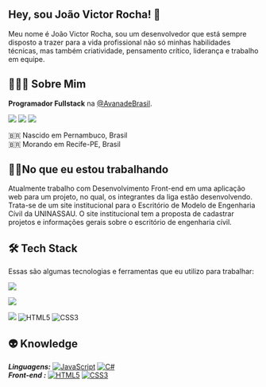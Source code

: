 ## Hey, sou João Victor Rocha!  👋

Meu nome é João Victor Rocha, sou um desenvolvedor que está sempre disposto a trazer para a vida profissional não só minhas habilidades técnicas, mas também criatividade, pensamento crítico, liderança e trabalho em equipe. 

## [](https://github.com/fernandoocst/fernandoocst/blob/main/README.md#%EF%B8%8F-about-me)[](https://github.com/fernandoocst/fernandoocst/blob/main/README.md#%EF%B8%8F-about-me)🕵🏻‍♂️ Sobre Mim

**Programador Fullstack**  na  [@AvanadeBrasil](https://www.avanade.com/pt-br).

[![](https://camo.githubusercontent.com/bb14dfae5e125184ee97e55a8e8e227d72ac96bb53791a835ead9e0bfdf0b9df/68747470733a2f2f696d672e736869656c64732e696f2f62616467652f6c696e6b6564696e2d3030373742352e7376673f7374796c653d666f722d7468652d6261646765266c6f676f3d6c696e6b6564696e266c6f676f436f6c6f723d7768697465)](https://www.linkedin.com/in/jo%C3%A3ovictorrocha/)  [![](https://camo.githubusercontent.com/cbc854f14dc085a924da2534104c794ca78d82e06e9c02629530d3cf28b944e7/68747470733a2f2f696d672e736869656c64732e696f2f62616467652f696e7374616772616d2d4534343035462e7376673f7374796c653d666f722d7468652d6261646765266c6f676f3d696e7374616772616d266c6f676f436f6c6f723d7768697465)](https://www.instagram.com/j.victormrocha/?hl=pt-br)  [![](https://camo.githubusercontent.com/fb6d3697ea1b63b88f1a5c69c00d63da09b38c6247447b3ccaf7b8eedb407821/68747470733a2f2f696d672e736869656c64732e696f2f62616467652f65e280916d61696c2d4431343833362e7376673f7374796c653d666f722d7468652d6261646765266c6f676f3d474d61696c266c6f676f436f6c6f723d7768697465)](mailto:joaovictor180601@hotmail.com)

🇧🇷  Nascido em Pernambuco, Brasil  
🇧🇷  Morando em Recife-PE, Brasil

## [](https://github.com/fernandoocst/fernandoocst/blob/main/README.md#what-im-working-on--)[](https://github.com/fernandoocst/fernandoocst/blob/main/README.md#what-im-working-on-)  👨‍💻No que eu estou trabalhando

Atualmente trabalho com Desenvolvimento Front-end em uma aplicação web para um projeto, no qual, os integrantes da liga estão desenvolvendo. Trata-se de um site institucional para o Escritório de Modelo de Engenharia Cívil da UNINASSAU. O site institucional tem a proposta de cadastrar projetos e informações gerais sobre o escritório de engenharia cívil.

## [](https://github.com/fernandoocst/fernandoocst/blob/main/README.md#--tech-stack)[](https://github.com/fernandoocst/fernandoocst/blob/main/README.md#--tech-stack)🛠  Tech Stack

Essas são algumas tecnologias e ferramentas que eu utilizo para trabalhar:

![](https://camo.githubusercontent.com/62d37abe760867620e0baea1066303719d630a82936837ba7bff6b0c754e3c9f/68747470733a2f2f696d672e736869656c64732e696f2f62616467652f6a6176617363726970742532302d2532333332333333302e7376673f267374796c653d666f722d7468652d6261646765266c6f676f3d6a617661736372697074266c6f676f436f6c6f723d253233463744463145)

![](https://img.shields.io/badge/jquery%20-%230769AD.svg?&style=for-the-badge&logo=jquery&logoColor=white)

![](https://img.shields.io/badge/c%20sharp-%23239120.svg?&style=for-the-badge&logo=c%20sharp&logoColor=white)
![HTML5](https://camo.githubusercontent.com/5c97528f0d51b0fdd616e7d9ba9d39d5402bc55ba983abd840bdb7d8d4762b8e/68747470733a2f2f696d672e736869656c64732e696f2f62616467652f2d48544d4c352d4533344632363f7374796c653d666c61742d737175617265266c6f676f3d68746d6c35266c6f676f436f6c6f723d7768697465266c696e6b3d68747470733a2f2f6769746875622e636f6d2f696c64616e6574612f)
![CSS3](https://camo.githubusercontent.com/b32cb3002fa8a871a82a1d374369d85ea934be264a5d33ea8f9d0ac0c0e49d41/68747470733a2f2f696d672e736869656c64732e696f2f62616467652f2d435353332d3135373242363f7374796c653d666c61742d737175617265266c6f676f3d63737333266c696e6b3d68747470733a2f2f6769746875622e636f6d2f696c64616e6574612f)
## [](https://github.com/fernandoocst/fernandoocst/blob/main/README.md#--knowledge)[](https://github.com/fernandoocst/fernandoocst/blob/main/README.md#-knowledge)👽  Knowledge

_**Linguagens:**_  [![JavaScript](https://camo.githubusercontent.com/a592c3c6e80e96b341ace15ea56f7fcb7d93f1fa83222293a8c0eb977858a8e2/68747470733a2f2f696d672e736869656c64732e696f2f62616467652f2d4a6176615363726970742d626c61636b3f7374796c653d666c61742d737175617265266c6f676f3d6a617661736372697074266c696e6b3d68747470733a2f2f6769746875622e636f6d2f696c64616e6574612f)](https://github.com/JoaoVictorRocha?tab=repositories)  [![C#](https://img.shields.io/badge/c%23%20-%23239120.svg?&style=for-the-badge&logo=c-sharp&logoColor=white)](https://github.com/JoaoVictorRocha?tab=repositories)  
_**Front-end :**_  [![HTML5](https://camo.githubusercontent.com/5c97528f0d51b0fdd616e7d9ba9d39d5402bc55ba983abd840bdb7d8d4762b8e/68747470733a2f2f696d672e736869656c64732e696f2f62616467652f2d48544d4c352d4533344632363f7374796c653d666c61742d737175617265266c6f676f3d68746d6c35266c6f676f436f6c6f723d7768697465266c696e6b3d68747470733a2f2f6769746875622e636f6d2f696c64616e6574612f)](https://github.com/JoaoVictorRocha?tab=repositories)  [![CSS3](https://camo.githubusercontent.com/b32cb3002fa8a871a82a1d374369d85ea934be264a5d33ea8f9d0ac0c0e49d41/68747470733a2f2f696d672e736869656c64732e696f2f62616467652f2d435353332d3135373242363f7374796c653d666c61742d737175617265266c6f676f3d63737333266c696e6b3d68747470733a2f2f6769746875622e636f6d2f696c64616e6574612f)](https://github.com/JoaoVictorRocha?tab=repositories)





